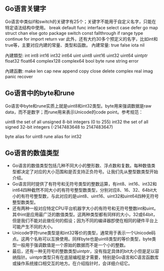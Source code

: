 


## Go语言关键字


Go语言中类似if和switch的关键字有25个；关键字不能用于自定义名字，只能在特定语法结构中使用。
break      default       func     interface   select
case       defer         go       map         struct
chan       else          goto     package     switch
const      fallthrough   if       range       type
continue   for           import   return      var
此外，还有大约30多个预定义的名字，比如int和true等，主要对应内建的常量、类型和函数。
內建常量: true false iota nil

內建類型: int int8 int16 int32 int64
          uint uint8 uint16 uint32 uint64 uintptr
          float32 float64 complex128 complex64
          bool byte rune string error

內建函數: make len cap new append copy close delete
          complex real imag
          panic recover


## Go语言中的byte和rune
Go语言中byte和rune实质上就是uint8和int32类型。byte用来强调数据是raw data，而不是数字；而rune用来表示Unicode的code point。参考规范：

uint8       the set of all unsigned  8-bit integers (0 to 255)
int32       the set of all signed 32-bit integers (-2147483648 to 2147483647)

byte        alias for uint8
rune        alias for int32

## Go语言的数值类型
* Go语言的数值类型包括几种不同大小的整形数、浮点数和复数。每种数值类型都决定了对应的大小范围和是否支持正负符号。让我们先从整型数类型开始介绍。
* Go语言同时提供了有符号和无符号类型的整数运算，有int8、int16、int32和int64四种截然不同大小的有符号整型数类型，分别对应8、16、32、64bit大小的有符号整型数，与此对应的是uint8、uint16、uint32和uint64四种无符号整型数类型。
* 还有两种一般对应特定CPU平台机器字大小的有符号和无符号整数int和uint。其中int是应用最广泛的数值类型。这两种类型都有同样的大小，32或64bit，但是我们不能对此做任何的假设；因为不同的编译器卽使在相同的硬件平台上可能产生不同的大小。
* Unicode字符rune类型是和int32等价的类型，通常用于表示一个Unicode码点。这两个名称可以互换使用。同样byte也是uint8类型的等价类型，byte类型一般用于强调数值是一个原始的数据而不是一个小的整数。
* 最后，还有一种无符号的整数类型uintptr，没有指定具体的bit大小但是足以容纳指针。uintptr类型只有在底层编程是才需要，特别是Go语言和C语言函数库或操作系统接口相交互的地方。在介绍指针时，会详细介绍它。